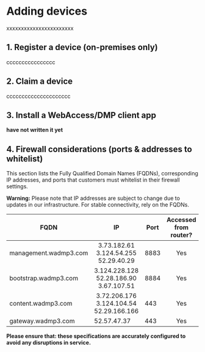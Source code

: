 # Adding devices
xxxxxxxxxxxxxxxxxxxxxxx


##	1. Register a device (on-premises only)
cccccccccccccccc

##	2. Claim a device
ccccccccccccccccccccc

##	3. Install a WebAccess/DMP client app
**have not written it yet**

##	4. Firewall considerations (ports & addresses to whitelist)

This section lists the Fully Qualified Domain Names (FQDNs), corresponding IP addresses, and ports that customers must whitelist in their firewall settings.

**Warning:**
Please note that IP addresses are subject to change due to updates in our infrastructure. For stable connectivity, rely on the FQDNs.

<div align="center">

| FQDN                  | IP        | Port | Accessed from router?      |
| ---------------------| -------------- | ---- | -------------------------- |
| management.wadmp3.com | <center> 3.73.182.61<br>3.124.54.255<br>52.29.40.29</br> </center> | 8883 | <center> Yes </center> |
| bootstrap.wadmp3.com  | <center> 3.124.228.128<br>52.28.186.90<br>3.67.107.51</br> </center>  | 8884  | <center> Yes </center>     |
| content.wadmp3.com    | <center> 3.72.206.176<br>3.124.104.54<br>52.29.166.166</br> </center> | 443  | <center> Yes </center>     |
| gateway.wadmp3.com    | 52.57.47.37   | 443  | <center> Yes </center>     |

</div>

**Please ensure that: these specifications are accurately configured to avoid any disruptions in service.**
